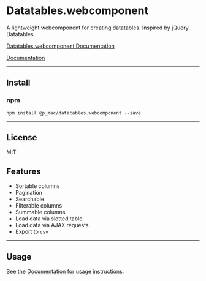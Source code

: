# Datatables.webcomponent

A lightweight webcomponent for creating datatables. Inspired by jQuery Datatables.

[Datatables.webcomponent Documentation](https://github.com/paulmaclean/datatables.webcomponent/wiki)

[Documentation](https://github.com/paulmaclean/datatables.webcomponent/wiki)

---

## Install

### npm
```
npm install @p_mac/datatables.webcomponent --save
```

---

## License

MIT

## Features

* Sortable columns
* Pagination
* Searchable
* Filterable columns
* Summable columns
* Load data via slotted table
* Load data via AJAX requests
* Export to `csv`

---

## Usage

See the [Documentation](https://github.com/paulmaclean/datatables.webcomponent/wiki) for usage instructions.